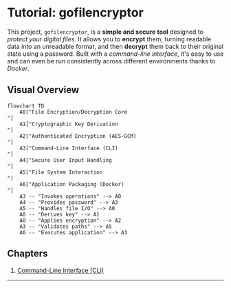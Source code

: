 # Tutorial: gofilencryptor

This project, `gofilencryptor`, is a **simple and secure tool** designed to *protect your digital files*. It allows you to **encrypt** them, turning readable data into an unreadable format, and then **decrypt** them back to their original state using a password. Built with a *command-line interface*, it's easy to use and can even be run consistently across different environments thanks to *Docker*.


## Visual Overview

```mermaid
flowchart TD
    A0["File Encryption/Decryption Core
"]
    A1["Cryptographic Key Derivation
"]
    A2["Authenticated Encryption (AES-GCM)
"]
    A3["Command-Line Interface (CLI)
"]
    A4["Secure User Input Handling
"]
    A5["File System Interaction
"]
    A6["Application Packaging (Docker)
"]
    A3 -- "Invokes operations" --> A0
    A4 -- "Provides password" --> A3
    A5 -- "Handles file I/O" --> A0
    A0 -- "Derives key" --> A1
    A0 -- "Applies encryption" --> A2
    A3 -- "Validates paths" --> A5
    A6 -- "Executes application" --> A3
```

## Chapters


1. [Command-Line Interface (CLI)
](01_command_line_interface__cli__.md)

---

